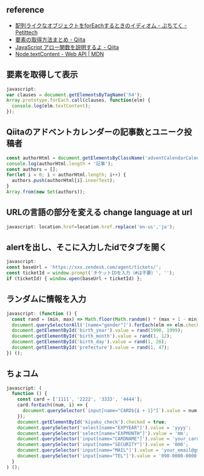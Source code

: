 ## reference
- [配列ライクなオブジェクトをforEachするときのイディオム - ぷちてく - Petittech](https://ptech.g.hatena.ne.jp/noromanba/20120521/1337639496)
- [要素の取得方法まとめ - Qiita](https://qiita.com/amamamaou/items/25e8b4e1b41c8d3211f4#documentfragment-%E3%81%A7%E3%81%AF%E4%BD%BF%E3%81%88%E3%82%8B%E3%83%A1%E3%82%BD%E3%83%83%E3%83%89%E3%81%8C%E9%99%90%E3%82%89%E3%82%8C%E3%81%A6%E3%81%84%E3%82%8B)
- [JavaScript アロー関数を説明するよ - Qiita](https://qiita.com/may88seiji/items/4a49c7c78b55d75d693b)
- [Node.textContent - Web API | MDN](https://developer.mozilla.org/ja/docs/Web/API/Node/textContent)

## 要素を取得して表示
```js
javascript:
var clauses = document.getElementsByTagName('h4');
Array.prototype.forEach.call(clauses, function(elm) {
  console.log(elm.textContent);
});
```

## Qiitaのアドベントカレンダーの記事数とユニーク投稿者
```js
const authorHtml = document.getElementsByClassName('adventCalendarCalendar_author');
console.log(authorHtml.length + '記事');
const authors = [];
for(let i = 0; i < authorHtml.length; i++) {
  authors.push(authorHtml[i].innerText);
}
Array.from(new Set(authors));
```

## URLの言語の部分を変える change language at url
```js
javascript: location.href=location.href.replace('en-us','ja');
```

## alertを出し、そこに入力したidでタブを開く
```js
javascript:
const baseUrl = 'https://xxx.zendesk.com/agent/tickets/';
const ticketId = window.prompt('チケットIDを入力（#は不要）', '');
if (ticketId) { window.open(baseUrl + ticketId) };
```

## ランダムに情報を入力
```js
javascript: (function () {
  const rand = (min, max) => Math.floor(Math.random() * (max + 1 - min)) + min; const gender = rand(0, 1);
  document.querySelectorAll('[name="gender"]').forEach(elm => elm.checked = Number(elm.value) === gender);
  document.getElementById('birth_year').value = rand(1990, 1999);
  document.getElementById('birth_month').value = rand(1, 12);
  document.getElementById('birth_day').value = rand(1, 28);
  document.getElementById('prefecture').value = rand(1, 47);
}) ();
```

## ちょコム
```js
javascript: (
  function () {
    const card = ['1111', '2222', '3333', '4444'];
    card.forEach((num, i) => {
      document.querySelector(`input[name="CARD${i + 1}"]`).value = num;
    });
    document.getElementById('kiyaku_check').checked = true;
    document.querySelector('select[name="EXPYEAR"]').value = 'yyyy';
    document.querySelector('select[name="EXPMONTH"]').value = 'mm';
    document.querySelector('input[name="CARDNAME"]').value = 'your_cardname';
    document.querySelector('input[name="SECURITY"]').value = '000';
    document.querySelector('input[name="MAIL"]').value = 'your_email@gmail.com';
    document.querySelector('input[name="TEL"]').value = '090-0000-0000';
  }
) ();
